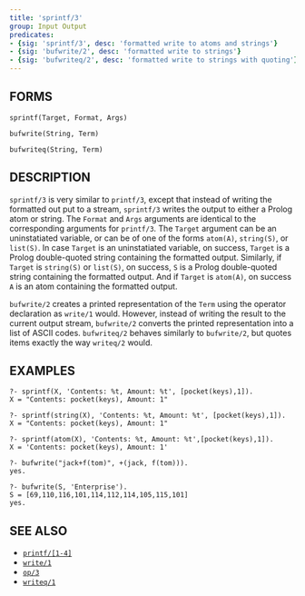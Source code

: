 ```yaml
---
title: 'sprintf/3'
group: Input Output
predicates:
- {sig: 'sprintf/3', desc: 'formatted write to atoms and strings'}
- {sig: 'bufwrite/2', desc: 'formatted write to strings'}
- {sig: 'bufwriteq/2', desc: 'formatted write to strings with quoting'}
---
```


## FORMS

```
sprintf(Target, Format, Args)

bufwrite(String, Term)

bufwriteq(String, Term)
```

## DESCRIPTION

`sprintf/3` is very similar to `printf/3`, except that instead of writing the formatted out put to a stream, `sprintf/3` writes the output to either a Prolog atom or string. The `Format` and `Args` arguments are identical to the corresponding arguments for `printf/3`. The `Target` argument can be an uninstatiated variable, or can be of one of the forms `atom(A)`, `string(S)`, or `list(S)`. In case `Target` is an uninstatiated variable, on success, `Target` is a Prolog double-quoted string containing the formatted output. Similarly, if `Target` is `string(S)` or `list(S)`, on success, `S` is a Prolog double-quoted string containing the formatted output. And if `Target` is `atom(A)`, on success `A` is an atom containing the formatted output.

`bufwrite/2` creates a printed representation of the `Term` using the operator declaration as `write/1` would. However, instead of writing the result to the current output stream, `bufwrite/2` converts the printed representation into a list of ASCII codes. `bufwriteq/2` behaves similarly to `bufwrite/2`, but quotes items exactly the way `writeq/2` would.


## EXAMPLES

```
?- sprintf(X, 'Contents: %t, Amount: %t', [pocket(keys),1]).
X = "Contents: pocket(keys), Amount: 1"

?- sprintf(string(X), 'Contents: %t, Amount: %t', [pocket(keys),1]).
X = "Contents: pocket(keys), Amount: 1"

?- sprintf(atom(X), 'Contents: %t, Amount: %t',[pocket(keys),1]).
X = 'Contents: pocket(keys), Amount: 1'
```
```
?- bufwrite("jack+f(tom)", +(jack, f(tom))).
yes.
```
```
?- bufwrite(S, 'Enterprise').
S = [69,110,116,101,114,112,114,105,115,101]
yes.
```


## SEE ALSO

- [`printf/[1-4]`](printf1234.html)
- [`write/1`](write12.html)
- [`op/3`](op3.html)
- [`writeq/1`](write12.html)
